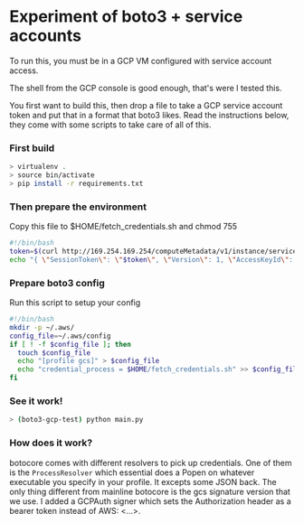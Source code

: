Experiment of boto3 + service accounts
=====================================

To run this, you must be in a GCP VM configured with service account access.

The shell from the GCP console is good enough, that's were I tested this.

You first want to build this, then drop a file to take a GCP service account token and put that in a format that boto3 likes. Read the instructions below, they come with some scripts to take care of all of this.

### First build

```bash
> virtualenv .
> source bin/activate
> pip install -r requirements.txt
```

### Then prepare the environment

Copy this file to $HOME/fetch_credentials.sh and chmod 755

```bash
#!/bin/bash
token=$(curl http://169.254.169.254/computeMetadata/v1/instance/service-accounts/$LOGNAME@gmail.com/token | jq -r '.access_token')
echo "{ \"SessionToken\": \"$token\", \"Version\": 1, \"AccessKeyId\": \"none\", \"SecretAccessKey\": \"none\" }"
```

### Prepare boto3 config

Run this script to setup your config

```bash
#!/bin/bash
mkdir -p ~/.aws/
config_file=~/.aws/config
if [ ! -f $config_file ]; then
  touch $config_file
  echo "[profile gcs]" > $config_file
  echo "credential_process = $HOME/fetch_credentials.sh" >> $config_file
fi
```

### See it work!

```bash
> (boto3-gcp-test) python main.py
```

### How does it work?

botocore comes with different resolvers to pick up credentials. One of them is the `ProcessResolver` which essential does a Popen on whatever executable you specify in your profile. It excepts some JSON back. The only thing different from mainline botocore is the gcs signature version that we use. I added a GCPAuth signer which sets the Authorization header as a bearer token instead of AWS: <...>.
